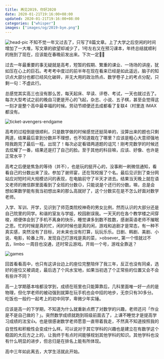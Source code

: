 ```yaml
---
title: 再见2019，你好2020
date: 2020-01-21T19:16:00+08:00
updated: 2020-01-21T19:16:00+08:00
categories: ["whisper"]
images: ["images/og/2019-bye.png"]
---
```


![head-pic](/images/2019-bye/head.webp)
不知不觉一年又过去了，只写了8篇文章。上了大学之后空闲的时间增加了一大堆，写文章的欲望却减少了，1号左右又在预习课本，年终总结就顺利的拖到了现在，应该能在春晚前发出来。下次一定:man_facepalming:<!--more-->

过去一年最重要的事无疑就是高考，短暂的假期、繁重的课业、一场场的讲座，犹如压在心上的巨石。考考考中度过的前半年在现在看来已经是如此遥远，脑子的知识点大部分也都已经风化破碎，并无大用的政治热点、数学卷子上的考点分配，只剩一句：不虚此行。

总感觉其实高三也没有那么苦，每天起床、早读、评卷、考试，一天也就过去了。每次大型考试之前的晚自习更是开心的飞起，杂志、小说、五子棋，甚至会觉得这一刻才是整个高中最幸福的时候。劳动节顺便还去成都看了复联4（村里连 IMAX 都没有。

![ticket-avengers-endgame](/images/2019-bye/ticket-avengers-endgame.webp)

高考的过程倒是很顺利，只是数学做的时候感觉还挺简单的，没算出来的题也只剩两道，结果最后拿到分数并不理想，也不知道栽在了哪里？应该是粗心大意顽强地陪我跑完了最后一程。出现了！每次必定看错两道题的诅咒！刚考完数学的时候还去炫耀了一番，结果还是打了自己的脸。至于其他的科目嘛，应该、好像、也许是正常水平？

高考之后便是焦急的等待（并不），也是玩的挺开心的，没事刷一刷微信通知，看看自己的分数出来了没。参加了谢师宴，还在驾校报了个名。最后见识到了查分网站应对短时间大规模访问的表现，在电脑前守了半天才进去。结果当天晚上就在语文老师的微信群里面看到了全班的分数:expressionless:，只能说是个还行的分数。嘛，总是会想如果数学能有我当初想出来的那么高就好了，这个分数实在是不怎么好面对数学老师。

入学、军训、开学，见识到了师范类院校神奇的男女比例，然而认识的大部分还是自己院里的同学。和谐的室友与学姐，校园剧误我。一天天的在各个教学楼之间穿梭，顺便体会到了手机不离身的快乐，睡觉课多到数不胜数，感谢英语老师不摧眠之恩。忙的时候是真的忙，闲的时候也是真的闲，游戏和追剧才是常态，有一种不真实感，突然没有了目标，对未来也没有打算，玩玩乐乐。日剧、韩剧、美剧、小说、电影，轮番上阵，发现自己打游戏是真的菜，>obsever_ 第一个怪就过不去，limbo 一周目也没通，还时常云游戏。开局一个号，游戏全靠送？

![games](/images/2019-bye/game-box.webp)

回首看看高中，也只有这讲台边上的座位完整陪伴了我三年，反正也没有同桌，选好的座位又被调走，最后选了个风水宝地，如果当初选了个正常些的位置又会不会有些许不同？

高一上学期基本啥都没学到，成绩在班里也只能算靠后，几科里面唯一好一点的是物理，但化学老师的被动强到就算在玩手机也会中招的地步，无奈只有30多分。吃饭也一般约一起考上的初中同学，卑微少年实锤。

应该是高一的下学期，不知道为什么就重新点燃了对数学的兴趣，老师还问「作业是不是自己做的？」。突然数学成绩就跑到班级前面去了，上课不睡觉才是提高学习成绩的法宝:thumbsup:。也是很感谢数学老师愿意一直带着我走，不然真不知道按照我的自觉性和积极性会变成什么样。可以说对于其它学科的兴趣也是建立在有数学这个稳固的大后方之上的，让我终于有点时间能够规划其他学科的知识。其他学科也没有什么明显的进步，但总归是在排名上能有所体现。

高中三年如此离去，大学生活就此开始。
